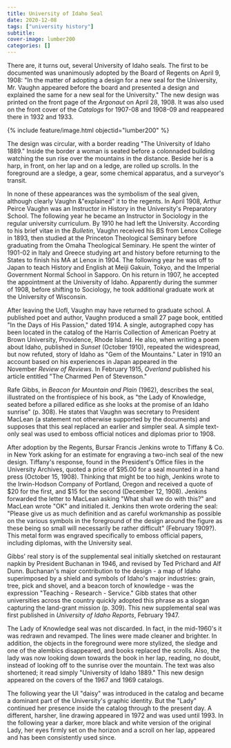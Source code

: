```yaml
---
title: University of Idaho Seal
date: 2020-12-08
tags: ["university history"]
subtitle: 
cover-image: lumber200
categories: []
---
```


There are, it turns out, several University of Idaho seals. The first to be documented was unanimously adopted by the Board of Regents on April 9, 1908: "In the matter of adopting a design for a new seal for the University, Mr. Vaughn appeared before the board and presented a design and explained the same for a new seal for the University." The new design was printed on the front page of the *Argonaut* on April 28, 1908. It was also used on the front cover of the *Catalogs* for 1907-08 and 1908-09 and reappeared there in 1932 and 1933.

{% include feature/image.html objectid="lumber200" %}

The design was circular, with a border reading "The University of Idaho 1889." Inside the border a woman is seated before a colonnaded building watching the sun rise over the mountains in the distance. Beside her is a harp, in front, on her lap and on a ledge, are rolled up scrolls. In the foreground are a sledge, a gear, some chemical apparatus, and a surveyor's transit.

In none of these appearances was the symbolism of the seal given, although clearly Vaughn &"explained" it to the regents. In April 1908, Arthur Peirce Vaughn was an Instructor in History in the University's Preparatory School. The following year he became an Instructor in Sociology in the regular university curriculum. By 1910 he had left the University. According to his brief vitae in the *Bulletin*, Vaughn received his BS from Lenox College in 1893, then studied at the Princeton Theological Seminary before graduating from the Omaha Theological Seminary. He spent the winter of 1901-02 in Italy and Greece studying art and history before returning to the States to finish his MA at Lenox in 1904. The following year he was off to Japan to teach History and English at Meiji Gakuin, Tokyo, and the Imperial Government Normal School in Sapporo. On his return in 1907, he accepted the appointment at the University of Idaho. Apparently during the summer of 1908, before shifting to Sociology, he took additional graduate work at the University of Wisconsin.

After leaving the UofI, Vaughn may have returned to graduate school. A published poet and author, Vaughn produced a small 27 page book, entitled "In the Days of His Passion," dated 1914. A single, autographed copy has been located in the catalog of the Harris Collection of American Poetry at Brown University, Providence, Rhode Island. He also, when writing a poem about Idaho, published in *Sunset* (October 1910), repeated the widespread, but now refuted, story of Idaho as "Gem of the Mountains." Later in 1910 an account based on his experiences in Japan appeared in the November *Review of Reviews*. In February 1915, *Overland* published his article entitled "The Charmed Pen of Stevenson."

Rafe Gibbs, in *Beacon for Mountain and Plain* (1962), describes the seal, illustrated on the frontispiece of his book, as "the Lady of Knowledge, seated before a pillared edifice as she looks at the promise of an Idaho sunrise" (p. 308). He states that Vaughn was secretary to President MacLean (a statement not otherwise supported by the documents) and supposes that this seal replaced an earlier and simpler seal. A simple text-only seal was used to emboss official notices and diplomas prior to 1908.

After adoption by the Regents, Bursar Francis Jenkins wrote to Tiffany & Co. in New York asking for an estimate for engraving a two-inch seal of the new design. Tiffany's response, found in the President's Office files in the University Archives, quoted a price of $95.00 for a seal mounted in a hand press (October 15, 1908). Thinking that might be too high, Jenkins wrote to the Irwin-Hodson Company of Portland, Oregon and received a quote of $20 for the first, and $15 for the second (December 12, 1908). Jenkins forwarded the letter to MacLean asking "What shall we do with this?" and MacLean wrote "OK" and initialed it. Jenkins then wrote ordering the seal: "Please give us as much definition and as careful workmanship as possible on the various symbols in the foreground of the design around the figure as these being so small will necessarily be rather difficult" (February 1909?). This metal form was engraved specifically to emboss official papers, including diplomas, with the University seal.

Gibbs' real story is of the supplemental seal initially sketched on restaurant napkin by President Buchanan in 1946, and revised by Ted Prichard and Alf Dunn. Buchanan's major contribution to the design - a map of Idaho superimposed by a shield and symbols of Idaho's major industries: grain, tree, pick and shovel, and a beacon torch of knowledge - was the expression "Teaching - Research - Service." Gibb states that other universities across the country quickly adopted this phrase as a slogan capturing the land-grant mission (p. 309). This new supplemental seal was first published in *University of Idaho Reports*, February 1947.

The Lady of Knowledge seal was not discarded. In fact, in the mid-1960's it was redrawn and revamped. The lines were made cleaner and brighter. In addition, the objects in the foreground were more stylized, the sledge and one of the alembics disappeared, and books replaced the scrolls. Also, the lady was now looking down towards the book in her lap, reading, no doubt, instead of looking off to the sunrise over the mountain. The text was also shortened; it read simply "University of Idaho 1889." This new design appeared on the covers of the 1967 and 1969 catalogs.

The following year the UI "daisy" was introduced in the catalog and became a dominant part of the University's graphic identity. But the "Lady" continued her presence inside the catalog through to the present day. A different, harsher, line drawing appeared in 1972 and was used until 1993. In the following year a darker, more black and white version of the original Lady, her eyes firmly set on the horizon and a scroll on her lap, appeared and has been consistently used since.
